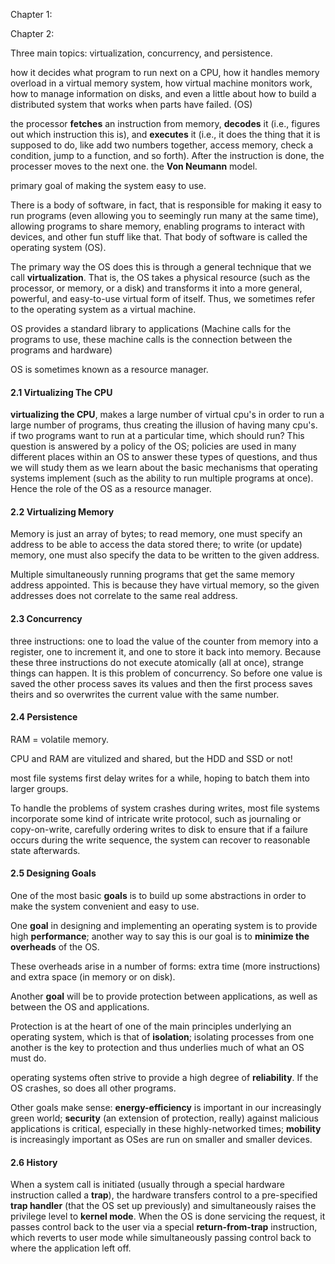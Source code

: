 Chapter 1:

Chapter 2:

Three main topics: virtualization, concurrency, and persistence.

how it decides what program to run next on a CPU, how it handles memory overload in a virtual memory system, how virtual machine monitors work, how to manage information on disks, and even a little about how to build a distributed system that works when parts have failed. (OS)

the processor **fetches** an instruction from memory, **decodes** it (i.e., figures out which instruction this is), and **executes** it (i.e., it does the thing that it is supposed to do, like add two numbers together, access memory, check a condition, jump to a function, and so forth). After the instruction is done, the processer moves to the next one. the **Von Neumann** model.

primary goal of making the system easy to use.

There is a body of software, in fact, that is responsible for making it easy to run programs (even allowing you to seemingly run many at the same time), allowing programs to share memory, enabling programs to interact with devices, and other fun stuff like that. That body of software is called the operating system (OS).

The primary way the OS does this is through a general technique that we call **virtualization**. That is, the OS takes a physical resource (such as the processor, or memory, or a disk) and transforms it into a more general, powerful, and easy-to-use virtual form of itself. Thus, we sometimes refer to the operating system as a virtual machine.

 OS provides a standard library to applications (Machine calls for the programs to use, these machine calls is the connection between the programs and hardware)

OS is sometimes known as a resource manager.

#### 2.1 Virtualizing The CPU

**virtualizing the CPU**, makes a large number of virtual cpu's in order to run a large number of programs, thus creating the illusion of having many cpu's. if two programs want to run at a particular time, which should run? This question is answered by a policy of the OS; policies are used in many different places within an OS to answer these types of questions, and thus we will study them as we learn about the basic mechanisms that operating systems implement (such as the ability to run multiple programs at once). Hence the role of the OS as a resource manager.

#### 2.2 Virtualizing Memory

Memory is just an array of
bytes; to read memory, one must specify an address to be able to access the data stored there; to write (or update) memory, one must also specify the data to be written to the given address.

Multiple simultaneously running programs that get the same memory address appointed. This is because they have virtual memory, so the given addresses does not correlate to the same real address.

#### 2.3 Concurrency

three instructions: one to load the value of the counter from memory into a register, one to increment it, and one to store it back into memory. Because these three instructions do not execute atomically (all at
once), strange things can happen. It is this problem of concurrency. So before one value is saved the other process saves its values and then the first process saves theirs and so overwrites the current value with the same number.

#### 2.4 Persistence

RAM = volatile memory.

CPU and RAM are vitulized and shared, but the HDD and SSD or not!

most file systems first delay writes for a while, hoping to batch them into larger groups.

To handle the problems of system crashes during writes, most file systems incorporate some kind of intricate write protocol, such as journaling or copy-on-write, carefully ordering writes to disk to ensure that if a failure occurs during the write sequence, the system can recover to reasonable state afterwards.

#### 2.5 Designing Goals

One of the most basic **goals** is to build up some abstractions in order to make the system convenient and easy to use.

One **goal** in designing and implementing an operating system is to provide high **performance**; another way to say this is our goal is to **minimize the overheads** of the OS.

These overheads arise in a number of forms: extra time (more instructions) and extra space (in memory or on disk).

Another **goal** will be to provide protection between applications, as well as between the OS and applications.

Protection is at 
the heart of one of the main principles underlying an operating system, which is that of **isolation**; isolating processes from one another is the key to protection and thus underlies much of what an OS must do.

operating systems often strive to provide a high degree of **reliability**. If the OS crashes, so does all other programs.

Other goals make sense: **energy-efficiency** is important in our increasingly green world; **security** (an extension of protection, really) against malicious applications is critical, especially in these highly-networked times; **mobility** is increasingly important as OSes are run on smaller and smaller devices.

#### 2.6 History

When a system call is initiated (usually through a special hardware instruction called a **trap**), the hardware transfers control to a pre-specified **trap handler** (that the OS set up previously) and simultaneously raises the privilege level to **kernel mode**. When the OS is done servicing the request, it passes control back to the user via a special **return-from-trap** instruction, which reverts to user mode while simultaneously passing control back to where the application left off.

